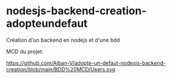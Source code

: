# nodesjs-backend-creation-adopteundefaut
Création d'un backend en nodejs et d'une bdd

MCD du projet:

https://github.com/Alban-V/adopte-un-defaut-nodesjs-backend-creation/blob/main/BDD%20MCD/Users.svg

